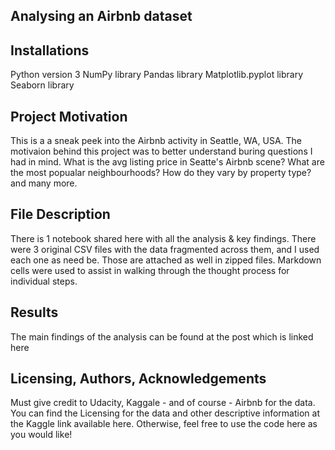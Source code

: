 ## Analysing an Airbnb dataset

## Installations

Python version 3
NumPy library
Pandas library
Matplotlib.pyplot library
Seaborn library

## Project Motivation

This is a a sneak peek into the Airbnb activity in Seattle, WA, USA.
The motivaion behind this project was to better understand buring questions I had in mind. What is the avg listing price in Seatte's Airbnb scene? What are the most popualar neighbourhoods? How do they vary by property type? and many more.

## File Description

There is 1 notebook shared here with all the analysis & key findings. There were 3 original CSV files with the data fragmented across them, and I used each one as need be. Those are attached as well in zipped files.
Markdown cells were used to assist in walking through the thought process for individual steps.

## Results

The main findings of the analysis can be found at the post which is linked here

## Licensing, Authors, Acknowledgements

Must give credit to Udacity, Kaggale - and of course - Airbnb for the data. You can find the Licensing for the data and other descriptive information at the Kaggle link available here. Otherwise, feel free to use the code here as you would like!
